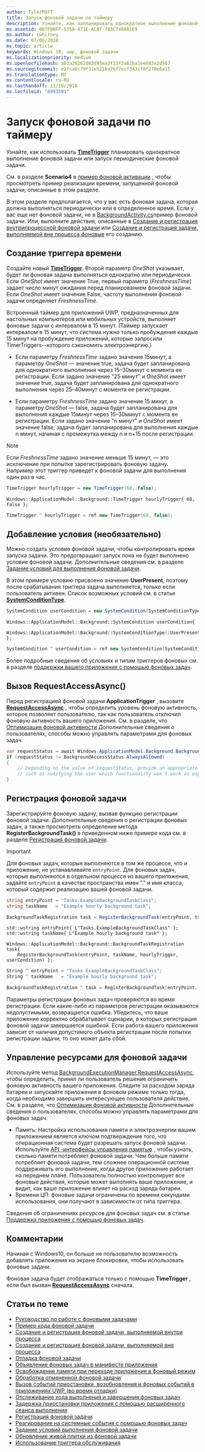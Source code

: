 ```yaml
---
author: TylerMSFT
title: Запуск фоновой задачи по таймеру
description: Узнайте, как запланировать однократное выполнение фоновой задачи или периодически запускать фоновую задачу.
ms.assetid: 0B7F0BFF-535A-471E-AC87-783C740A61E9
ms.author: twhitney
ms.date: 07/06/2018
ms.topic: article
keywords: Windows 10, uwp, фоновой задачи
ms.localizationpriority: medium
ms.openlocfilehash: a03a26262d03d93ea2f23f2a61ba1ee603a2d507
ms.sourcegitcommit: e2fca6c79f31e521ba76f7ecf343cf8f278e6a15
ms.translationtype: MT
ms.contentlocale: ru-RU
ms.lasthandoff: 11/16/2018
ms.locfileid: "6993591"
---
```

# <a name="run-a-background-task-on-a-timer"></a>Запуск фоновой задачи по таймеру

Узнайте, как использовать [**TimeTrigger**](https://msdn.microsoft.com/library/windows/apps/br224843) планировать однократное выполнение фоновой задачи или запуск периодические фоновой задачи.

См. в разделе **Scenario4** в [пример фоновой активации](https://github.com/Microsoft/Windows-universal-samples/tree/master/Samples/BackgroundActivation) , чтобы просмотреть пример реализации времени, запущенной фоновой задачи, описанные в этом разделе.

В этом разделе предполагается, что у вас есть фоновая задача, которая должна выполняться периодически или в определенное время. Если у вас еще нет фоновой задачи, не в [BackgroundActivity.cs](https://github.com/Microsoft/Windows-universal-samples/blob/master/Samples/BackgroundActivation/cs/BackgroundActivity.cs)пример фоновой задачи. Или, выполните действия, описанные в [Создание и регистрация внутрипроцессной фоновой задачи](create-and-register-an-inproc-background-task.md) или [Создание и регистрация задачи, выполняемой вне процесса фоновые](create-and-register-a-background-task.md) его созданию.

## <a name="create-a-time-trigger"></a>Создание триггера времени

Создайте новый [**TimeTrigger**](https://msdn.microsoft.com/library/windows/apps/br224843). Второй параметр *OneShot* указывает, будет ли фоновая задача выполняться однократно или периодически. Если *OneShot* имеет значение True, первый параметр (*FreshnessTime*) задает число минут ожидания перед планированием фоновой задачи. Если *OneShot* имеет значение False, частоту выполнения фоновой задачи определяет *FreshnessTime*.

Встроенный таймер для приложений UWP, предназначенных для настольных компьютеров или мобильных устройств, выполняет фоновые задачи с интервалом в 15 минут. (Таймер запускает интервалом в 15 минут, что система нужно только пробуждения каждые 15 минут на пробуждение приложений, которые запросили TimerTriggers--которого сэкономить электроэнергию.)

- Если параметру *FreshnessTime* задано значение 15минут, а параметру *OneShot* — значение true, задача будет запланирована для однократного выполнения через 15–30минут с момента ее регистрации. Если задано значение "25 минут" и *OneShot* имеет значение true, задача будет запланирована для однократного выполнения через 25–40минут с момента ее регистрации.

- Если параметру *FreshnessTime* задано значение 15 минут, а параметру *OneShot* — false, задача будет запланирована для выполнения каждые 15минут через 15–30минут с момента ее регистрации. Если задано значение "n минут" и *OneShot* имеет значение false, задача будет запланирована для выполнения каждые n минут, начиная с промежутка между n и n+15 после регистрации.

> [!NOTE]
> Если *FreshnessTime* задано значение меньше 15 минут, — это исключение при попытке зарегистрировать фоновую задачу.
 
Например этот триггер приведет к фоновой задачи для выполнения один раз в час.

```cs
TimeTrigger hourlyTrigger = new TimeTrigger(60, false);
```

```cppwinrt
Windows::ApplicationModel::Background::TimeTrigger hourlyTrigger{ 60, false };
```

```cpp
TimeTrigger ^ hourlyTrigger = ref new TimeTrigger(60, false);
```

## <a name="optional-add-a-condition"></a>Добавление условия (необязательно)

Можно создать условие фоновой задачи, чтобы контролировать время запуска задачи. Это предотвращает запуск пока не будет выполнено условие фоновой задачи. Дополнительные сведения см. в разделе [Задание условий для выполнения фоновой задачи](set-conditions-for-running-a-background-task.md).

В этом примере условию присвоено значение **UserPresent**, поэтому после срабатывания триггера задача выполняется, только если пользователь активен. Список возможных условий см. в статье [**SystemConditionType**](https://msdn.microsoft.com/library/windows/apps/br224835).

```cs
SystemCondition userCondition = new SystemCondition(SystemConditionType.UserPresent);
```

```cppwinrt
Windows::ApplicationModel::Background::SystemCondition userCondition{
    Windows::ApplicationModel::Background::SystemConditionType::UserPresent };
```

```cpp
SystemCondition ^ userCondition = ref new SystemCondition(SystemConditionType::UserPresent);
```

Более подробные сведения об условиях и типам триггеров фоновых см. в разделе [поддержки вашего приложения с помощью фоновых задач](support-your-app-with-background-tasks.md).

##  <a name="call-requestaccessasync"></a>Вызов RequestAccessAsync()

Перед регистрацией фоновой задачи **ApplicationTrigger** , вызовите [**RequestAccessAsync**](https://msdn.microsoft.com/library/windows/apps/hh700494) , чтобы определить уровень фоновую активность, которое позволяет пользователю, так как пользователь отключил фоновую активность вашего приложения. См. в разделе, что [Оптимизация фоновой активности](https://docs.microsoft.com/windows/uwp/debug-test-perf/optimize-background-activity) Дополнительные сведения о пользователях, способы можно управлять параметрами для фоновых задач.

```cs
var requestStatus = await Windows.ApplicationModel.Background.BackgroundExecutionManager.RequestAccessAsync();
if (requestStatus != BackgroundAccessStatus.AlwaysAllowed)
{
    // Depending on the value of requestStatus, provide an appropriate response
    // such as notifying the user which functionality won't work as expected
}
```

## <a name="register-the-background-task"></a>Регистрация фоновой задачи

Зарегистрируйте фоновую задачу, вызвав функцию регистрации фоновой задачи. Дополнительные сведения о регистрации фоновых задач, а также просмотреть определение метода **RegisterBackgroundTask()** в приведенном ниже примере кода см. в разделе [Регистрация фоновой задачи](register-a-background-task.md).

> [!IMPORTANT]
> Для фоновых задач, которые выполняются в том же процессе, что и приложение, не устанавливайте `entryPoint`. Для фоновых задач, которые выполняются в отдельном процессе из вашего приложения, задайте `entryPoint` в качестве пространства имен "." и имя класса, который содержит реализацию вашей фоновой задачи.

```cs
string entryPoint = "Tasks.ExampleBackgroundTaskClass";
string taskName   = "Example hourly background task";

BackgroundTaskRegistration task = RegisterBackgroundTask(entryPoint, taskName, hourlyTrigger, userCondition);
```

```cppwinrt
std::wstring entryPoint{ L"Tasks.ExampleBackgroundTaskClass" };
std::wstring taskName{ L"Example hourly background task" };

Windows::ApplicationModel::Background::BackgroundTaskRegistration task{
    RegisterBackgroundTask(entryPoint, taskName, hourlyTrigger, userCondition) };
```

```cpp
String ^ entryPoint = "Tasks.ExampleBackgroundTaskClass";
String ^ taskName   = "Example hourly background task";

BackgroundTaskRegistration ^ task = RegisterBackgroundTask(entryPoint, taskName, hourlyTrigger, userCondition);
```

Параметры регистрации фоновых задач проверяются во время регистрации. Если какие-либо из параметров регистрации оказываются недопустимыми, возвращается ошибка. Убедитесь, что ваше приложение корректно обрабатывает сценарии, в которых регистрация фоновой задачи завершается ошибкой. Если работа вашего приложения зависит от наличия допустимого объекта регистрации после попытки регистрации задачи, то оно может дать сбой.

## <a name="manage-resources-for-your-background-task"></a>Управление ресурсами для фоновой задачи

Используйте метод [BackgroundExecutionManager.RequestAccessAsync](https://msdn.microsoft.com/library/windows/apps/windows.applicationmodel.background.backgroundexecutionmanager.aspx), чтобы определить, принял ли пользователь решение ограничить фоновую активность вашего приложения. Следите за расходом заряда батареи и запускайте приложения в фоновом режиме только тогда, когда необходимо завершить интересующее пользователя действие. См. в разделе, что [Оптимизация фоновой активности](https://docs.microsoft.com/windows/uwp/debug-test-perf/optimize-background-activity) Дополнительные сведения о пользователях, способы можно управлять параметрами для фоновых задач.

- Память: Настройка использования памяти и электроэнергии вашим приложением является ключом подтверждение того, что операционная система будет разрешать запуск фоновой задачи. Используйте [API -интерфейсы управления памятью](https://msdn.microsoft.com/library/windows/apps/windows.system.memorymanager.aspx) , чтобы узнать, сколько памяти потребляет фоновой задачи. Чем больше памяти потребляет фоновой задачи, тем сложнее операционной системе поддерживать его выполнение, когда другое приложение работает на переднем плане. Пользователь полностью контролирует все фоновые действия, которые может выполнять ваше приложение, и видит, как ваше приложение влияет на расход заряда батареи.  
- Времени ЦП: фоновые задачи ограничены по времени секундами использования, они получают в зависимости от типа триггера.

Сведения об ограничениях ресурсов для фоновых задач см. в статье [Поддержка приложения с помощью фоновых задач](support-your-app-with-background-tasks.md).

## <a name="remarks"></a>Комментарии

Начиная с Windows10, он больше не пользователю возможность добавлять приложения на экране блокировки, чтобы использовать фоновые задачи.

Фоновая задача будет отображаться только с помощью **TimeTrigger** , если был вызван [**RequestAccessAsync**](https://msdn.microsoft.com/library/windows/apps/hh700485) сначала.

## <a name="related-topics"></a>Статьи по теме

* [Руководство по работе с фоновыми задачами](guidelines-for-background-tasks.md)
* [Пример кода фоновой задачи](https://github.com/Microsoft/Windows-universal-samples/tree/master/Samples/BackgroundTask)
* [Создание и регистрация фоновой задачи, выполняемой внутри процесса](create-and-register-an-inproc-background-task.md)
* [Создание и регистрация фоновой задачи, выполняемой вне процесса](create-and-register-a-background-task.md)
* [Отладка фоновой задачи](debug-a-background-task.md)
* [Объявление фоновых задач в манифесте приложения](declare-background-tasks-in-the-application-manifest.md)
* [Освобождение памяти при переходе приложения в фоновый режим](reduce-memory-usage.md)
* [Обработка отмененной фоновой задачи](handle-a-cancelled-background-task.md)
* [Вызов событий приостановки, возобновления и фоновых событий в приложениях UWP (во время отладки)](http://go.microsoft.com/fwlink/p/?linkid=254345)
* [Отслеживание хода выполнения и завершения фоновых задач](monitor-background-task-progress-and-completion.md)
* [Задержка приостановки приложения с помощью расширенного сеанса выполнения](run-minimized-with-extended-execution.md)
* [Регистрация фоновой задачи](register-a-background-task.md)
* [Реагирование на системные события с помощью фоновых задач](respond-to-system-events-with-background-tasks.md)
* [Задание условий выполнения фоновой задачи](set-conditions-for-running-a-background-task.md)
* [Обновление живой плитки из фоновой задачи](update-a-live-tile-from-a-background-task.md)
* [Использование триггера обслуживания](use-a-maintenance-trigger.md)
